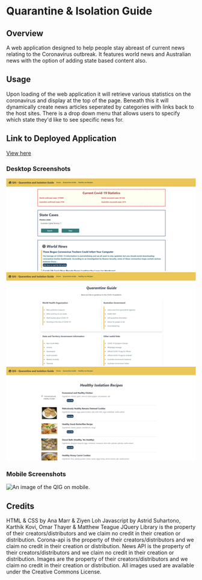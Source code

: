 # Quarantine & Isolation Guide

## Overview
A web application designed to help people stay abreast of current news relating to the Coronavirus outbreak. It features world news and Australian news with the option of adding state based content also.

## Usage
Upon loading of the web application it will retrieve various statistics on the coronavirus and display at the top of the page. Beneath this it will dynamically create news articles seperated by categories with links back to the host sites. There is a drop down menu that allows users to specify which state they'd like to see specific news for.

## Link to Deployed Application
[View here](https:///)

### Desktop Screenshots
![An image of the QIG Home page on desktop.](./Homedes.PNG)
![An image of the QIG Guide page on desktop.](./Guidedes.PNG)
![An image of the QIG Recipe page desktop.](./Recipedes.PNG)

### Mobile Screenshots
![An image of the QIG on mobile.](./.png)

## Credits
HTML & CSS by Ana Marr & Ziyen Loh
Javascript by Astrid Suhartono, Karthik Kovi, Omar Thayer & Matthew Teague
JQuery Library is the property of their creators/distributors and we claim no credit in their creation or distribution.
Corona-api is the property of their creators/distributors and we claim no credit in their creation or distribution.
News API is the property of their creators/distributors and we claim no credit in their creation or distribution.
Images are the property of their creators/distributors and we claim no credit in their creation or distribution.
All images used are available under the Creative Commons License.
